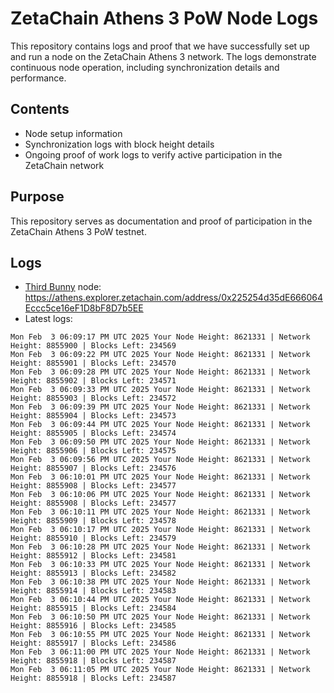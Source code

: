 # ZetaChain Athens 3 PoW Node Logs
This repository contains logs and proof that we have successfully set up and run a node on the ZetaChain Athens 3 network. The logs demonstrate continuous node operation, including synchronization details and performance.

## Contents
- Node setup information
- Synchronization logs with block height details
- Ongoing proof of work logs to verify active participation in the ZetaChain network

## Purpose
This repository serves as documentation and proof of participation in the ZetaChain Athens 3 PoW testnet.

## Logs

- [Third Bunny](https://thirdbunny.xyz/) node: https://athens.explorer.zetachain.com/address/0x225254d35dE666064Eccc5ce16eF1D8bF8D7b5EE
- Latest logs:
```
Mon Feb  3 06:09:17 PM UTC 2025 Your Node Height: 8621331 | Network Height: 8855900 | Blocks Left: 234569
Mon Feb  3 06:09:22 PM UTC 2025 Your Node Height: 8621331 | Network Height: 8855901 | Blocks Left: 234570
Mon Feb  3 06:09:28 PM UTC 2025 Your Node Height: 8621331 | Network Height: 8855902 | Blocks Left: 234571
Mon Feb  3 06:09:33 PM UTC 2025 Your Node Height: 8621331 | Network Height: 8855903 | Blocks Left: 234572
Mon Feb  3 06:09:39 PM UTC 2025 Your Node Height: 8621331 | Network Height: 8855904 | Blocks Left: 234573
Mon Feb  3 06:09:44 PM UTC 2025 Your Node Height: 8621331 | Network Height: 8855905 | Blocks Left: 234574
Mon Feb  3 06:09:50 PM UTC 2025 Your Node Height: 8621331 | Network Height: 8855906 | Blocks Left: 234575
Mon Feb  3 06:09:56 PM UTC 2025 Your Node Height: 8621331 | Network Height: 8855907 | Blocks Left: 234576
Mon Feb  3 06:10:01 PM UTC 2025 Your Node Height: 8621331 | Network Height: 8855908 | Blocks Left: 234577
Mon Feb  3 06:10:06 PM UTC 2025 Your Node Height: 8621331 | Network Height: 8855908 | Blocks Left: 234577
Mon Feb  3 06:10:11 PM UTC 2025 Your Node Height: 8621331 | Network Height: 8855909 | Blocks Left: 234578
Mon Feb  3 06:10:17 PM UTC 2025 Your Node Height: 8621331 | Network Height: 8855910 | Blocks Left: 234579
Mon Feb  3 06:10:28 PM UTC 2025 Your Node Height: 8621331 | Network Height: 8855912 | Blocks Left: 234581
Mon Feb  3 06:10:33 PM UTC 2025 Your Node Height: 8621331 | Network Height: 8855913 | Blocks Left: 234582
Mon Feb  3 06:10:38 PM UTC 2025 Your Node Height: 8621331 | Network Height: 8855914 | Blocks Left: 234583
Mon Feb  3 06:10:44 PM UTC 2025 Your Node Height: 8621331 | Network Height: 8855915 | Blocks Left: 234584
Mon Feb  3 06:10:50 PM UTC 2025 Your Node Height: 8621331 | Network Height: 8855916 | Blocks Left: 234585
Mon Feb  3 06:10:55 PM UTC 2025 Your Node Height: 8621331 | Network Height: 8855917 | Blocks Left: 234586
Mon Feb  3 06:11:00 PM UTC 2025 Your Node Height: 8621331 | Network Height: 8855918 | Blocks Left: 234587
Mon Feb  3 06:11:05 PM UTC 2025 Your Node Height: 8621331 | Network Height: 8855918 | Blocks Left: 234587
```
